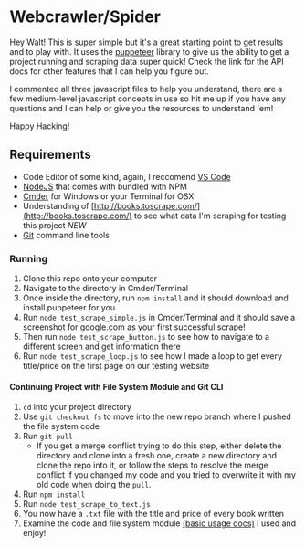 # Webcrawler/Spider
Hey Walt!  This is super simple but it's a great starting point to get results and to play with.
It uses the [puppeteer](https://github.com/GoogleChrome/puppeteer) library to give us the ability to get a project running and scraping data super quick!  Check the link for the API docs for other features that I can help you figure out.

I commented all three javascript files to help you understand, there are a few medium-level javascript concepts in use so hit me up if you have any questions and I can help or give you the resources to understand 'em!

Happy Hacking!

## Requirements
- Code Editor of some kind, again, I reccomend [VS Code](https://code.visualstudio.com/)
- [NodeJS](https://nodejs.org/en/download/) that comes with bundled with NPM
- [Cmder](http://cmder.net/) for Windows or your Terminal for OSX
- Understanding of [http://books.toscrape.com/](http://books.toscrape.com/) to see what data I'm scraping for testing this project
_NEW_
- [Git](https://git-scm.com/downloads) command line tools

### Running

 1. Clone this repo onto your computer
 2. Navigate to the directory in Cmder/Terminal
 3. Once inside the directory, run `npm install` and it should download and install puppeteer for you
 4. Run `node test_scrape_simple.js` in Cmder/Terminal and it should save a screenshot for google.com as your first successful scrape!  
 5. Then run `node test_scrape_button.js` to see how to navigate to a different screen and get information there
 6. Run `node test_scrape_loop.js` to see how I made a loop to get every title/price on the first page on our testing website

#### Continuing Project with File System Module and Git CLI
1. `cd` into your project directory 
2. Use `git checkout fs` to move into the new repo branch where I pushed the file system code
3. Run `git pull`
	- If you get a merge conflict trying to do this step, either delete the directory and clone into a fresh one, create a new directory and clone the repo into it, or follow the steps to resolve the merge conflict if you changed my code and you tried to overwrite it with my old code when doing the `pull`.
4. Run `npm install`
5. Run `node test_scrape_to_text.js`
6. You now have a `.txt` file with the title and price of every book written
7. Examine the code and file system module [(basic usage docs)](https://www.w3schools.com/nodejs/nodejs_filesystem.asp) I used and enjoy!
